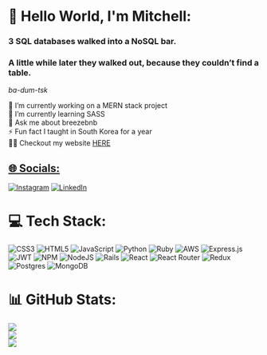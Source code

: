 # 👋 Hello World, I'm Mitchell:
### 3 SQL databases walked into a NoSQL bar.  
### A little while later they walked out, because they couldn’t find a table.  
*ba-dum-tsk*

🔭 I’m currently working on a MERN stack project<br>🌱 I’m currently learning SASS<br>💬 Ask me about breezebnb<br>⚡ Fun fact I taught in South Korea for a year<br> 👨‍💻 Checkout my website <a href='https://mitchjindra413.github.io/Portfolio-Website/'> HERE


## 🌐 Socials:
[![Instagram](https://img.shields.io/badge/Instagram-%23E4405F.svg?logo=Instagram&logoColor=white)](https://instagram.com/jindramitch) [![LinkedIn](https://img.shields.io/badge/LinkedIn-%230077B5.svg?logo=linkedin&logoColor=white)](https://linkedin.com/in/mitchell-jindra) 

# 💻 Tech Stack:
![CSS3](https://img.shields.io/badge/css3-%231572B6.svg?style=for-the-badge&logo=css3&logoColor=white) ![HTML5](https://img.shields.io/badge/html5-%23E34F26.svg?style=for-the-badge&logo=html5&logoColor=white) ![JavaScript](https://img.shields.io/badge/javascript-%23323330.svg?style=for-the-badge&logo=javascript&logoColor=%23F7DF1E) ![Python](https://img.shields.io/badge/python-3670A0?style=for-the-badge&logo=python&logoColor=ffdd54) ![Ruby](https://img.shields.io/badge/ruby-%23CC342D.svg?style=for-the-badge&logo=ruby&logoColor=white) ![AWS](https://img.shields.io/badge/AWS-%23FF9900.svg?style=for-the-badge&logo=amazon-aws&logoColor=white) ![Express.js](https://img.shields.io/badge/express.js-%23404d59.svg?style=for-the-badge&logo=express&logoColor=%2361DAFB) ![JWT](https://img.shields.io/badge/JWT-black?style=for-the-badge&logo=JSON%20web%20tokens) ![NPM](https://img.shields.io/badge/NPM-%23000000.svg?style=for-the-badge&logo=npm&logoColor=white) ![NodeJS](https://img.shields.io/badge/node.js-6DA55F?style=for-the-badge&logo=node.js&logoColor=white) ![Rails](https://img.shields.io/badge/rails-%23CC0000.svg?style=for-the-badge&logo=ruby-on-rails&logoColor=white) ![React](https://img.shields.io/badge/react-%2320232a.svg?style=for-the-badge&logo=react&logoColor=%2361DAFB) ![React Router](https://img.shields.io/badge/React_Router-CA4245?style=for-the-badge&logo=react-router&logoColor=white) ![Redux](https://img.shields.io/badge/redux-%23593d88.svg?style=for-the-badge&logo=redux&logoColor=white) ![Postgres](https://img.shields.io/badge/postgres-%23316192.svg?style=for-the-badge&logo=postgresql&logoColor=white) ![MongoDB](https://img.shields.io/badge/MongoDB-%234ea94b.svg?style=for-the-badge&logo=mongodb&logoColor=white)
# 📊 GitHub Stats:
![](https://github-readme-stats.vercel.app/api?username=mitchjindra413&theme=dark&hide_border=false&include_all_commits=false&count_private=false)<br/>
![](https://github-readme-streak-stats.herokuapp.com/?user=mitchjindra413&theme=dark&hide_border=false)<br/>
![](https://github-readme-stats.vercel.app/api/top-langs/?username=mitchjindra413&theme=dark&hide_border=false&include_all_commits=false&count_private=false&layout=compact)

